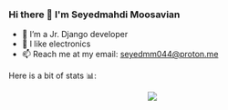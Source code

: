 ### Hi there 👋 I'm Seyedmahdi Moosavian

- 🔭 I’m a Jr. Django developer
- 🤖 I like electronics
- 📫 Reach me at my email: <a href="mailto:seyedmm044@proton.me">seyedmm044@proton.me</a>


Here is a bit of stats 📊:

<div style="text-align:center;">
<a href="https://github.com/anuraghazra/convoychat">
  <img align="center" src="https://github-readme-stats.vercel.app/api/top-langs/?username=seyedmm&langs_count=3" />
</a>
</div>
